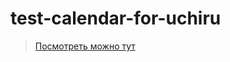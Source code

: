 
# test-calendar-for-uchiru
>[Посмотреть можно тут](https://test-calendar-for-uchiru.herokuapp.com/)